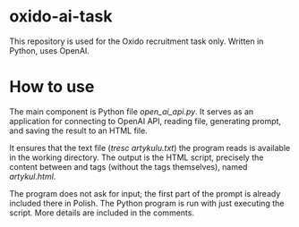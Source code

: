 # oxido-ai-task
This repository is used for the Oxido recruitment task only. Written in Python, uses OpenAI.

# How to use
The main component is Python file *open_ai_api.py*. It serves as an application for connecting to OpenAI API, reading file, generating prompt, and saving the result to an HTML file.

It ensures that the text file (*tresc artykulu.txt*) the program reads is available in the working directory. The output is the HTML script, precisely the content between <body> and </body> tags
(without the tags themselves), named *artykul.html*.

The program does not ask for input; the first part of the prompt is already included there in Polish. The Python program is run with just executing the script. More details are included in the comments.
